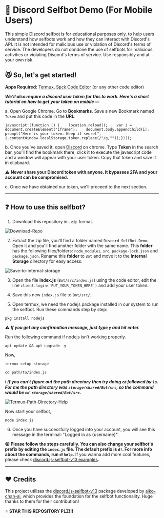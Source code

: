 # 🔮 Discord Selfbot Demo (For Mobile Users)

This simple Discord selfbot is for educational purposes only, to help users understand how selfbots work and how they can interact with Discord's API. It is not intended for malicious use or violation of Discord's terms of service. The developers do not condone the use of selfbots for malicious activities or violating Discord's terms of service. Use responsibly and at your own risk.


## 😼 So, let's get started!

**Apps Required:** [Termux](https://play.google.com/store/apps/details?id=com.termux), [Spck Code Editor](https://play.google.com/store/apps/details?id=io.spck.editor.node) (or any other code editor)

***We'll also require a discord user token for this to work. Here's a short tutorial on how to get your token on mobile —***

a. Open Google Chrome. Go to **Bookmarks**. Save a new Bookmark named `Token` and put this code in the **URL**:

```
javascript:(function () {    location.reload();    var i = document.createElement("iframe");    document.body.appendChild(i);    prompt("Here is your token. Keep it secret", i.contentWindow.localStorage.token.replace(/"/g,""));})();
```

b. Once you've saved it, open [Discord](https://discord.com/app) on chrome. Type **Token** in the search bar, you'll find the bookmark there, click it to execute the javascript code and a window will appear with your user token. Copy that token and save it in clipboard.

⚠️ **Never share your Discord token with anyone. It bypasses 2FA and your account can be compromised.**

c. Once we have obtained our token, we'll proceed to the next section.

<hr>

## ❓ How to use this selfbot?

1. Download this repository in `.zip` format.

![Download-Repo](https://i.ibb.co/jbcvFjq/IMG-20240410-172700.jpg)

2. Extract the zip file, you'll find a folder named `Discord-SelfBot-Demo`. Open it and you'll find another folder with the same name. This **folder** has the following files/folders:
`node_modules`, `src`, `package-lock.json` and `package.json`. Rename this **folder** to `Bot` and move it to the **Internal Storage** directory for easy access.

![Save-to-internal-storage](https://i.ibb.co/4dnBxVx/IMG-20240410-160830.jpg)

3. Open the file **index.js** (`Bot/src/index.js`) using the code editor, edit the line `client.login('PUT_YOUR_TOKEN_HERE')` and add your user token.

4. Save this new `index.js` file to `Bot/src/`.

5. Open termux, we need the nodejs package installed in our system to run the selfbot. Run these commands step by step:

```
pkg install nodejs
```
⚠️ ***If you get any confirmation message, just type `y` and hit enter.***

Run the following command if nodejs isn't working properly.

```
apt update && apt upgrade -y
```

Now,
```
termux-setup-storage
```
```
cd path/to/index.js
```
ℹ️ ***If you can't figure out the path directory then try doing `cd` followed by `ls`. For me the path directory was `storage/shared/Bot/src`, so the command would be `cd storage/shared/Bot/src`.***

![Termux-Path-Directory-Help](https://i.ibb.co/J7dNWP9/IMG-20240410-163123.jpg)

Now start your selfbot,
```
node index.js
```
6. Once you have successfully logged into your account, you will see this message in the terminal: "Logged in as {username}".


**😝 Please follow the steps carefully. You can also change your selfbot's prefix by editing the `index.js` file. The default prefix is `d!`. For more info about the commands, run `d!help`.** If you wanna add more cool features, please check [discord.js-selfbot-v13 examples](https://github.com/aiko-chan-ai/discord.js-selfbot-v13/tree/main/examples).

<hr>

## ♥️ Credits

This project utilizes the [discord.js-selfbot-v13](https://github.com/aiko-chan-ai/discord.js-selfbot-v13) package developed by [aiko-chan-ai](https://github.com/aiko-chan-ai), which provides the foundation for the selfbot functionality. Huge thanks to them for their contribution!



⭐ **STAR THIS REPOSITORY PLZ!!!**
